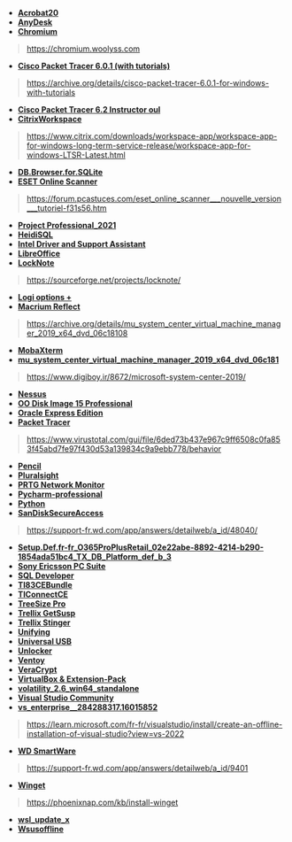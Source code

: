 - [**Acrobat20**](https://helpx.adobe.com/fr/download-install/kb/acrobat-2020-downloads.html)
- [**AnyDesk**](https://anydesk.com/fr/downloads/windows)
- [**Chromium**](https://github.com/ungoogled-software/ungoogled-chromium-windows/releases)
> https://chromium.woolyss.com
- [**Cisco Packet Tracer 6.0.1 (with tutorials)**](https://archive.org/details/CiscoPacketTracer6.0.1ForWindowswithTutorials_2014**)
> https://archive.org/details/cisco-packet-tracer-6.0.1-for-windows-with-tutorials
- [**Cisco Packet Tracer 6.2 Instructor oul**](https://getintopc.com/softwares/network/cisco-packet-tracer-instructor-version-free-download/?id=000886053576)
- [**CitrixWorkspace**](https://www.citrix.com/downloads/workspace-app/windows/)
> https://www.citrix.com/downloads/workspace-app/workspace-app-for-windows-long-term-service-release/workspace-app-for-windows-LTSR-Latest.html
- [**DB.Browser.for.SQLite**](https://sqlitebrowser.org/dl/)
- [**ESET Online Scanner**](http://www.eset.com/fr/home/products/online-scanner/)
> https://forum.pcastuces.com/eset_online_scanner___nouvelle_version___tutoriel-f31s56.htm
- [**Project Professional_2021**](https://support.microsoft.com/fr-fr/office/installer-project-7059249b-d9fe-4d61-ab96-5c5bf435f281)
- [**HeidiSQL**](https://www.heidisql.com/download.php)
- [**Intel Driver and Support Assistant**](https://www.intel.com/content/www/us/en/download/18002/intel-driver-support-assistant.html)
- [**LibreOffice**](https://fr.libreoffice.org/download/telecharger-libreoffice/)
- [**LockNote**](https://shop.steganos.com/fr/produits/steganos-locknote-2)
> https://sourceforge.net/projects/locknote/
- [**Logi options +**](https://www.logitech.com/fr-fr/setup/ergosetup/logi-options.html)
- [**Macrium Reflect**](https://www.macrium.com/download)
> https://archive.org/details/mu_system_center_virtual_machine_manager_2019_x64_dvd_06c18108
- [**MobaXterm**](https://mobaxterm.mobatek.net/download.html)
- [**mu_system_center_virtual_machine_manager_2019_x64_dvd_06c181**](https://archive.org/details/mu_system_center_virtual_machine_manager_2019_x64_dvd_06c18108)
> https://www.digiboy.ir/8672/microsoft-system-center-2019/
- [**Nessus**](https://www.tenable.com/downloads/nessus?loginAttempted=true)
- [**OO Disk Image 15 Professional**](https://www.oo-software.com/fr/download/current/oodiskimagepro)
- [**Oracle Express Edition**](https://www.oracle.com/fr/database/technologies/xe-downloads.html)
- [**Packet Tracer**](https://saveshared.com/UK87UlqXiq/9a5fffcd7fa373a0ee94fdc490664e83/packettracer-7-3-0-win64-setup-exe/)
> https://www.virustotal.com/gui/file/6ded73b437e967c9ff6508c0fa853f45abd7fe97f430d53a139834c9a9ebb778/behavior
- [**Pencil**](https://pencil.evolus.vn/Downloads.html)
- [**Pluralsight**](https://www.pluralsight.com/product/downloads)
- [**PRTG Network Monitor**](https://www.paessler.com/prtg/download)
- [**Pycharm-professional**](https://www.jetbrains.com/fr-fr/pycharm/download/)
- [**Python**](https://www.python.org/downloads/)
- [**SanDiskSecureAccess**](https://support-fr.wd.com/app/answers/detailweb/a_id/39480/)
> https://support-fr.wd.com/app/answers/detailweb/a_id/48040/
- [**Setup.Def.fr-fr_O365ProPlusRetail_02e22abe-8892-4214-b290-1854ada51bc4_TX_DB_Platform_def_b_3**](https://support.microsoft.com/fr-fr/office/utiliser-le-programme-d-installation-en-mode-hors-connexion-office-f0a85fe7-118f-41cb-a791-d59cef96ad1c)
- [**Sony Ericsson PC Suite**](https://www.clubic.com/telecharger-fiche312200-sony-ericsson-pc-suite.html)
- [**SQL Developer**](https://www.oracle.com/database/sqldeveloper/technologies/download/)
- [**TI83CEBundle**](https://education.ti.com/fr/software/details/fr/881DDA6D5FCF4C0FA60E7E9D10CC0950/OS-Apps-Bundle)
- [**TIConnectCE**](https://education.ti.com/en/products/computer-software/ti-connect-sw)
- [**TreeSize Pro**](https://www.link4file.com/f1375628/treesize-professional-8.5.2.1715-portable-multilingual-x64.html)
- [**Trellix GetSusp**](https://www.trellix.com/downloads/free-tools/getsusp/)
- [**Trellix Stinger**](https://www.trellix.com/downloads/free-tools/stinger/)
- [**Unifying**](https://support.logi.com/hc/fr/articles/360025297913-Unifying-Software)
- [**Universal USB**](https://www.pendrivelinux.com/universal-usb-installer-easy-as-1-2-3/)
- [**Unlocker**](http://emptyloop.com/unlocker/#download)
- [**Ventoy**](https://www.ventoy.net/en/download.html)
- [**VeraCrypt**](https://veracrypt.eu/en/Downloads.html)
- [**VirtualBox & Extension-Pack**](https://www.virtualbox.org/wiki/Downloads)
- [**volatility_2.6_win64_standalone**](https://www.volatilityfoundation.org/releases)
- [**Visual Studio Community**](https://visualstudio.microsoft.com/fr/vs/community/)
- [**vs_enterprise__284288317.16015852**](https://visualstudio.microsoft.com/fr/downloads/)
> https://learn.microsoft.com/fr-fr/visualstudio/install/create-an-offline-installation-of-visual-studio?view=vs-2022
- [**WD SmartWare**](https://support-fr.wd.com/app/answers/detailweb/a_id/20606/~/guide-de-lutilisateur-et-solutions-en-ligne-de-wd-smartware)
> https://support-fr.wd.com/app/answers/detailweb/a_id/9401
- [**Winget**](https://github.com/microsoft/winget-cli/releases)
> https://phoenixnap.com/kb/install-winget
- [**wsl_update_x**](https://learn.microsoft.com/en-us/windows/wsl/install)
- [**Wsusoffline**](https://download.wsusoffline.net/)
